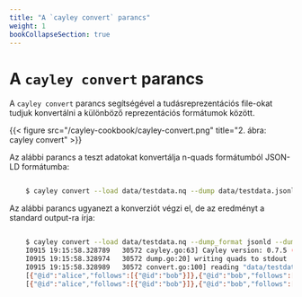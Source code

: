```yaml
---
title: "A `cayley convert` parancs"
weight: 1
bookCollapseSection: true
---
```


# A `cayley convert` parancs

A `cayley convert` parancs segítségével a tudásreprezentációs file-okat tudjuk konvertálni a különböző reprezentációs formátumok között.

{{< figure src="/cayley-cookbook/cayley-convert.png" title="2. ábra: cayley convert" >}}


Az alábbi parancs a teszt adatokat konvertálja n-quads formátumból JSON-LD formátumba:

```bash

    $ cayley convert --load data/testdata.nq --dump data/testdata.jsonld

```

Az alábbi parancs ugyanezt a konverziót végzi el, de az eredményt a standard output-ra írja:

```bash

    $ cayley convert --load data/testdata.nq --dump_format jsonld --dump -
    I0915 19:15:58.328789   30572 cayley.go:63] Cayley version: 0.7.5 (cf576babb7db)
    I0915 19:15:58.328974   30572 dump.go:20] writing quads to stdout
    I0915 19:15:58.328989   30572 convert.go:100] reading "data/testdata.nq"
    [{"@id":"alice","follows":[{"@id":"bob"}]},{"@id":"bob","follows":[{"@id":"fred"}],"status":[{"@value":"cool_person"}]},{"@id":"charlie","follows":[{"@id":"bob"},{"@id":"dani"}]},{"@id":"dani","follows":[{"@id":"bob"},{"@id":"greg"}],"status":[{"@value":"cool_person"}]},{"@id":"emily","follows":[{"@id":"fred"}]},{"@id":"fred","follows":[{"@id":"greg"}]},{"@id":"greg","status":[{"@value":"cool_person"}]},{"@id":"predicates","are":[{"@id":"follows"},{"@id":"status"}]},{"@graph":[{"@id":"emily","status":[{"@value":"smart_person"}]},{"@id":"greg","status":[{"@value":"smart_person"}]}],"@id":"smart_graph"}]
    [{"@id":"alice","follows":[{"@id":"bob"}]},{"@id":"bob","follows":[{"@id":"fred"}],"status":[{"@value":"cool_person"}]},{"@id":"charlie","follows":[{"@id":"bob"},{"@id":"dani"}]},{"@id":"dani","follows":[{"@id":"bob"},{"@id":"greg"}],"status":[{"@value":"cool_person"}]},{"@id":"emily","follows":[{"@id":"fred"}]},{"@id":"fred","follows":[{"@id":"greg"}]},{"@id":"greg","status":[{"@value":"cool_person"}]},{"@id":"predicates","are":[{"@id":"follows"},{"@id":"status"}]},{"@graph":[{"@id":"emily","status":[{"@value":"smart_person"}]},{"@id":"greg","status":[{"@value":"smart_person"}]}],"@id":"smart_graph"}]

```
